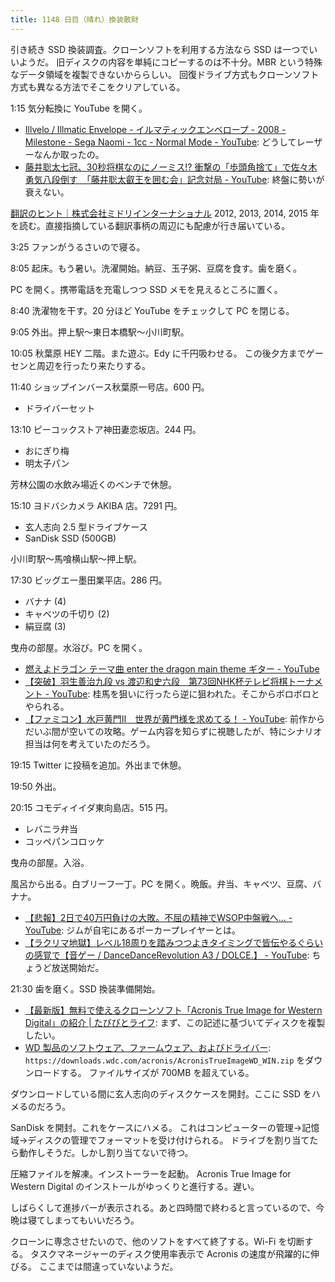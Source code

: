 ```yaml
---
title: 1148 日目（晴れ）換装散財
---
```


引き続き SSD 換装調査。クローンソフトを利用する方法なら SSD は一つでいいようだ。
旧ディスクの内容を単純にコピーするのは不十分。MBR という特殊なデータ領域を複製できないかららしい。
回復ドライブ方式もクローンソフト方式も異なる方法でそこをクリアしている。

1:15 気分転換に YouTube を開く。

* [Illvelo / Illmatic Envelope - イルマティックエンベロープ - 2008 - Milestone - Sega Naomi - 1cc - Normal Mode - YouTube](https://www.youtube.com/watch?v=WEe_hTBgLcw):
  どうしてレーザーなんか取ったの。
* [藤井聡太七冠、30秒将棋なのにノーミス!? 衝撃の「歩頭角捨て」で佐々木勇気八段倒す　「藤井聡太叡王を囲む会」記念対局 - YouTube](https://www.youtube.com/watch?v=MIMf4kY734E):
  終盤に勢いが衰えない。

[翻訳のヒント｜株式会社ミドリインターナショナル](https://www.midorico.co.jp/tip/backnumber.html)
2012, 2013, 2014, 2015 年を読む。直接指摘している翻訳事柄の周辺にも配慮が行き届いている。

3:25 ファンがうるさいので寝る。

8:05 起床。もう暑い。洗濯開始。納豆、玉子粥、豆腐を食す。歯を磨く。

PC を開く。携帯電話を充電しつつ SSD メモを見えるところに置く。

8:40 洗濯物を干す。20 分ほど YouTube をチェックして PC を閉じる。

9:05 外出。押上駅～東日本橋駅～小川町駅。

10:05 秋葉原 HEY 二階。また遊ぶ。Edy に千円吸わせる。
この後夕方までゲーセンと周辺を行ったり来たりする。

11:40 ショップインバース秋葉原一号店。600 円。

* ドライバーセット

13:10 ピーコックストア神田妻恋坂店。244 円。

* おにぎり梅
* 明太子パン

芳林公園の水飲み場近くのベンチで休憩。

15:10 ヨドバシカメラ AKIBA 店。7291 円。

* 玄人志向 2.5 型ドライブケース
* SanDisk SSD (500GB)

小川町駅～馬喰横山駅～押上駅。

17:30 ビッグエー墨田業平店。286 円。

* バナナ (4)
* キャベツの千切り (2)
* 絹豆腐 (3)

曳舟の部屋。水浴び。PC を開く。

* [燃えよドラゴン テーマ曲 enter the dragon main theme ギター - YouTube](https://www.youtube.com/watch?v=5dBO6RWM9fU)
* [【突破】羽生善治九段 vs 渡辺和史六段　第73回NHK杯テレビ将棋トーナメント - YouTube](https://www.youtube.com/watch?v=0UM2LV-EayE):
  桂馬を狙いに行ったら逆に狙われた。そこからボロボロとやられる。
* [【ファミコン】水戸黄門Ⅱ　世界が黄門様を求めてる！ - YouTube](https://www.youtube.com/watch?v=FUX4u8dDSV0):
  前作からだいぶ間が空いての攻略。ゲーム内容を知らずに視聴したが、特にシナリオ担当は何を考えていたのだろう。

19:15 Twitter に投稿を追加。外出まで休憩。

19:50 外出。

20:15 コモディイイダ東向島店。515 円。

* レバニラ弁当
* コッペパンコロッケ

曳舟の部屋。入浴。

風呂から出る。白ブリーフ一丁。PC を開く。晩飯。弁当、キャベツ、豆腐、バナナ。

* [【悲報】2日で40万円負けの大敗。不屈の精神でWSOP中盤戦へ… - YouTube](https://www.youtube.com/watch?v=Ew5xt_KcbLU):
  ジムが自宅にあるポーカープレイヤーとは。
* [【ラクリマ地獄】レベル18周りを踏みつつよきタイミングで皆伝やるぐらいの感覚で【音ゲー / DanceDanceRevolution A3 / DOLCE.】 - YouTube](https://www.youtube.com/watch?v=GKzsYZzTUq0):
  ちょうど放送開始だ。

21:30 歯を磨く。SSD 換装準備開始。

* [【最新版】無料で使えるクローンソフト「Acronis True Image for Western Digital」の紹介 | たびびとライフ](https://tarelife.com/acronis-clone-sandisk/):
  まず、この記述に基づいてディスクを複製したい。
* [WD 製品のソフトウェア、ファームウェア、およびドライバー](https://support-jp.wd.com/app/answers/detailweb/a_id/7225):
  `https://downloads.wdc.com/acronis/AcronisTrueImageWD_WIN.zip` をダウンロードする。
  ファイルサイズが 700MB を超えている。

ダウンロードしている間に玄人志向のディスクケースを開封。ここに SSD をハメるのだろう。

SanDisk を開封。これをケースにハメる。
これはコンピューターの管理→記憶域→ディスクの管理でフォーマットを受け付けられる。
ドライブを割り当てたら動作しそうだ。しかし割り当てないで待つ。

圧縮ファイルを解凍。インストーラーを起動。
Acronis True Image for Western Digital のインストールがゆっくりと進行する。遅い。

しばらくして進捗バーが表示される。あと四時間で終わると言っているので、今晩は寝てしまってもいいだろう。

クローンに専念させたいので、他のソフトをすべて終了する。Wi-Fi を切断する。
タスクマネージャーのディスク使用率表示で Acronis の速度が飛躍的に伸びる。
ここまでは間違っていないようだ。
